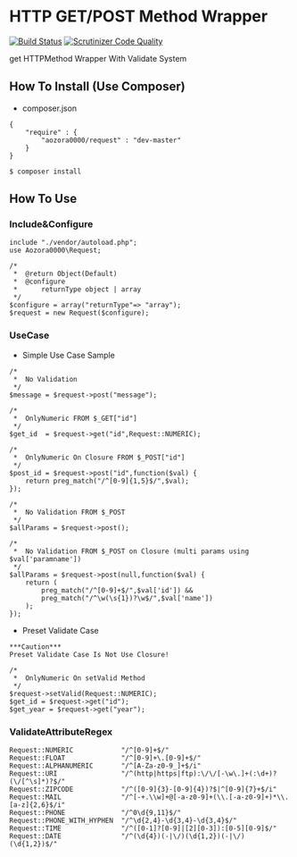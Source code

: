 # HTTP GET/POST Method Wrapper

[![Build Status](https://travis-ci.org/aozora0000/request.svg?branch=master)](https://travis-ci.org/aozora0000/request)
[![Scrutinizer Code Quality](https://scrutinizer-ci.com/g/aozora0000/request/badges/quality-score.png?b=master)](https://scrutinizer-ci.com/g/aozora0000/request/?branch=master)

get HTTPMethod Wrapper With Validate System

## How To Install (Use Composer)

- composer.json

```
{
    "require" : {
        "aozora0000/request" : "dev-master"
    }
}
```

```
$ composer install
```

## How To Use

### Include&Configure
```
include "./vendor/autoload.php";
use Aozora0000\Request;

/*
 *  @return Object(Default)
 *  @configure
 *      returnType object | array
 */
$configure = array("returnType"=> "array");
$request = new Request($configure);
```

### UseCase

- Simple Use Case Sample

```
/*
 *  No Validation
 */
$message = $request->post("message");

/*
 *  OnlyNumeric FROM $_GET["id"]
 */
$get_id  = $request->get("id",Request::NUMERIC);

/*
 *  OnlyNumeric On Closure FROM $_POST["id"]
 */
$post_id = $request->post("id",function($val) {
    return preg_match("/^[0-9]{1,5}$/",$val);
});

/*
 *  No Validation FROM $_POST
 */
$allParams = $request->post();

/*
 *  No Validation FROM $_POST on Closure (multi params using $val['paramname'])
 */
$allParams = $request->post(null,function($val) {
    return (
        preg_match("/^[0-9]+$/",$val['id']) &&
        preg_match("/^\w(\s{1})?\w$/",$val['name'])
    );
});
```


- Preset Validate Case

```
***Caution***
Preset Validate Case Is Not Use Closure!

/*
 *  OnlyNumeric On setValid Method
 */
$request->setValid(Request::NUMERIC);
$get_id = $request->get("id");
$get_year = $request->get("year");
```

### ValidateAttributeRegex
```
Request::NUMERIC            "/^[0-9]+$/"
Request::FLOAT              "/^[0-9]+\.[0-9]+$/"
Request::ALPHANUMERIC       "/^[A-Za-z0-9_]+$/i"
Request::URI                "/^(http|https|ftp):\/\/[-\w\.]+(:\d+)?(\/[^\s]*)?$/"
Request::ZIPCODE            "/^([0-9]{3}-[0-9]{4})?$|^[0-9]{7}+$/i"
Request::MAIL               "/^[-+.\\w]+@[-a-z0-9]+(\\.[-a-z0-9]+)*\\.[a-z]{2,6}$/i"
Request::PHONE              "/^0\d{9,11}$/"
Request::PHONE_WITH_HYPHEN  "/^\d{2,4}-\d{3,4}-\d{3,4}$/"
Request::TIME               "/^([0-1]?[0-9]|[2][0-3]):[0-5][0-9]$/"
Request::DATE               "/^(\d{4})(-|\/)(\d{1,2})(-|\/)(\d{1,2})$/"
```
